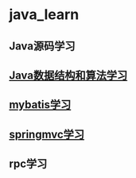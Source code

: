 # java_learn

## Java源码学习

## [Java数据结构和算法学习](https://github.com/huaidandaidai/java_learn/blob/master/learn_data_structure/README.md)

## [mybatis学习](https://github.com/huaidandaidai/java_learn/blob/master/learn_mybatis/README.md)

## [springmvc学习](https://github.com/huaidandaidai/java_learn/blob/master/learn_springmvc/README.md)

## rpc学习
